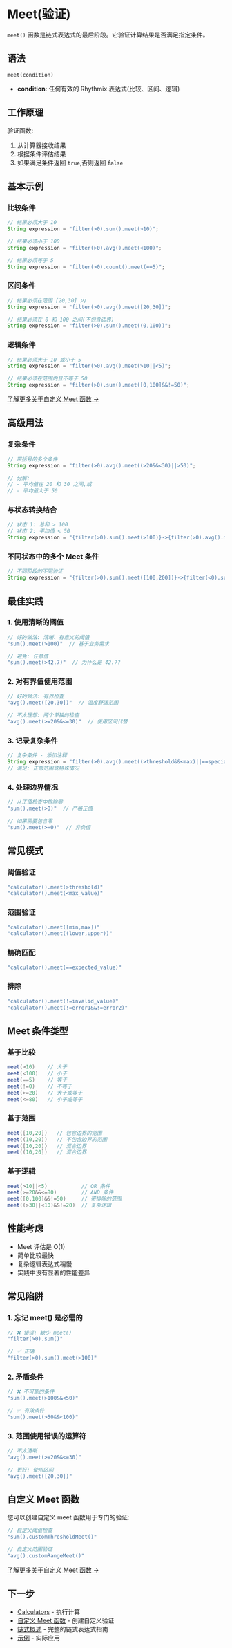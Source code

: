 # Meet(验证)

`meet()` 函数是链式表达式的最后阶段。它验证计算结果是否满足指定条件。

## 语法

```
meet(condition)
```

- **condition**: 任何有效的 Rhythmix 表达式(比较、区间、逻辑)

## 工作原理

验证函数:
1. 从计算器接收结果
2. 根据条件评估结果
3. 如果满足条件返回 `true`,否则返回 `false`

## 基本示例

### 比较条件

```java
// 结果必须大于 10
String expression = "filter(>0).sum().meet(>10)";

// 结果必须小于 100
String expression = "filter(>0).avg().meet(<100)";

// 结果必须等于 5
String expression = "filter(>0).count().meet(==5)";
```

### 区间条件

```java
// 结果必须在范围 [20,30] 内
String expression = "filter(>0).avg().meet([20,30])";

// 结果必须在 0 和 100 之间(不包含边界)
String expression = "filter(>0).sum().meet((0,100))";
```

### 逻辑条件

```java
// 结果必须大于 10 或小于 5
String expression = "filter(>0).avg().meet(>10||<5)";

// 结果必须在范围内且不等于 50
String expression = "filter(>0).sum().meet([0,100]&&!=50)";
```


[了解更多关于自定义 Meet 函数 →](../../advanced/custom-meet-functions)

## 高级用法

### 复杂条件

```java
// 带括号的多个条件
String expression = "filter(>0).avg().meet((>20&&<30)||>50)";

// 分解:
// - 平均值在 20 和 30 之间,或
// - 平均值大于 50
```

### 与状态转换结合

```java
// 状态 1: 总和 > 100
// 状态 2: 平均值 < 50
String expression = "{filter(>0).sum().meet(>100)}->{filter(>0).avg().meet(<50)}";
```

### 不同状态中的多个 Meet 条件

```java
// 不同阶段的不同验证
String expression = "{filter(>0).sum().meet([100,200])}->{filter(<0).sum().meet(<(-50))}";
```

## 最佳实践

### 1. 使用清晰的阈值

```java
// 好的做法: 清晰、有意义的阈值
"sum().meet(>100)"  // 基于业务需求

// 避免: 任意值
"sum().meet(>42.7)"  // 为什么是 42.7?
```

### 2. 对有界值使用范围

```java
// 好的做法: 有界检查
"avg().meet([20,30])"  // 温度舒适范围

// 不太理想: 两个单独的检查
"avg().meet(>=20&&<=30)"  // 使用区间代替
```

### 3. 记录复杂条件

```java
// 复杂条件 - 添加注释
String expression = "filter(>0).avg().meet((>threshold&&<max)||==special_value)";
// 满足: 正常范围或特殊情况
```

### 4. 处理边界情况

```java
// 从正值检查中排除零
"sum().meet(>0)"  // 严格正值

// 如果需要包含零
"sum().meet(>=0)"  // 非负值
```

## 常见模式

### 阈值验证

```java
"calculator().meet(>threshold)"
"calculator().meet(<max_value)"
```

### 范围验证

```java
"calculator().meet([min,max])"
"calculator().meet((lower,upper))"
```

### 精确匹配

```java
"calculator().meet(==expected_value)"
```

### 排除

```java
"calculator().meet(!=invalid_value)"
"calculator().meet(!=error1&&!=error2)"
```

## Meet 条件类型

### 基于比较

```java
meet(>10)    // 大于
meet(<100)   // 小于
meet(==5)    // 等于
meet(!=0)    // 不等于
meet(>=20)   // 大于或等于
meet(<=80)   // 小于或等于
```

### 基于范围

```java
meet([10,20])   // 包含边界的范围
meet((10,20))   // 不包含边界的范围
meet([10,20))   // 混合边界
meet((10,20])   // 混合边界
```

### 基于逻辑

```java
meet(>10||<5)           // OR 条件
meet(>=20&&<=80)        // AND 条件
meet([0,100]&&!=50)     // 带排除的范围
meet((>30||<10)&&!=20)  // 复杂逻辑
```

## 性能考虑

- Meet 评估是 O(1)
- 简单比较最快
- 复杂逻辑表达式稍慢
- 实践中没有显著的性能差异

## 常见陷阱

### 1. 忘记 meet() 是必需的

```java
// ❌ 错误: 缺少 meet()
"filter(>0).sum()"

// ✅ 正确
"filter(>0).sum().meet(>100)"
```

### 2. 矛盾条件

```java
// ❌ 不可能的条件
"sum().meet(>100&&<50)"

// ✅ 有效条件
"sum().meet(>50&&<100)"
```

### 3. 范围使用错误的运算符

```java
// 不太清晰
"avg().meet(>=20&&<=30)"

// 更好: 使用区间
"avg().meet([20,30])"
```

## 自定义 Meet 函数

您可以创建自定义 meet 函数用于专门的验证:

```java
// 自定义阈值检查
"sum().customThresholdMeet()"

// 自定义范围验证
"avg().customRangeMeet()"
```

[了解更多关于自定义 Meet 函数 →](../../advanced/custom-meet-functions)

## 下一步

- [Calculators](./calculators) - 执行计算
- [自定义 Meet 函数](../../advanced/custom-meet-functions) - 创建自定义验证
- [链式概述](./overview) - 完整的链式表达式指南
- [示例](../../examples/temperature-monitoring) - 实际应用

